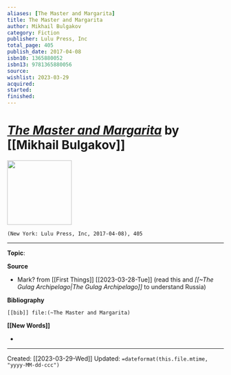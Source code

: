 ```yaml
---
aliases: [The Master and Margarita]
title: The Master and Margarita
author: Mikhail Bulgakov
category: Fiction
publisher: Lulu Press, Inc
total_page: 405
publish_date: 2017-04-08
isbn10: 1365880052
isbn13: 9781365880056
source: 
wishlist: 2023-03-29
acquired: 
started: 
finished: 
---
```

# *[The Master and Margarita]()* by [[Mikhail Bulgakov]]

<img src="http://books.google.com/books/content?id=b4W1DgAAQBAJ&printsec=frontcover&img=1&zoom=1&edge=curl&source=gbs_api" width=150>

`(New York: Lulu Press, Inc, 2017-04-08), 405`



--- 
**Topic**: 

**Source**
- Mark? from [[First Things]] [[2023-03-28-Tue]] (read this and *[[~The Gulag Archipelago|The Gulag Archipelago]]* to understand Russia)

**Bibliography**

```query
[[bib]] file:(~The Master and Margarita)
```
 

**[[New Words]]**

- 

---
Created: [[2023-03-29-Wed]]
Updated: `=dateformat(this.file.mtime, "yyyy-MM-dd-ccc")`